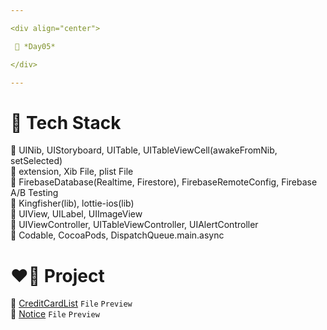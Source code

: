 ```yaml
---

<div align="center">

 💚 *Day05*

</div>

---
```


# 🤖 Tech Stack
🍏 UINib, UIStoryboard, UITable, UITableViewCell(awakeFromNib, setSelected)  
🍏 extension, Xib File, plist File  
🍏 FirebaseDatabase(Realtime, Firestore), FirebaseRemoteConfig, Firebase A/B Testing  
🍏 Kingfisher(lib), lottie-ios(lib)  
🍎 UIView, UILabel, UIImageView  
🍎 UIViewController, UITableViewController, UIAlertController  
🍎 Codable, CocoaPods, DispatchQueue.main.async  

# ❤️‍🔥 Project
📂 [CreditCardList](https://github.com/DCherish/iOS_N_Swift/tree/main/Day05/CreditCardList) `File` `Preview`  
📁 [Notice](https://github.com/DCherish/iOS_N_Swift/tree/main/Day05/Notice) `File` `Preview`  
